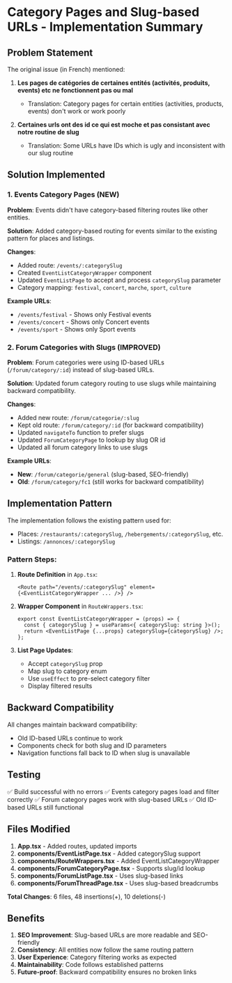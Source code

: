 # Category Pages and Slug-based URLs - Implementation Summary

## Problem Statement

The original issue (in French) mentioned:
1. **Les pages de catégories de certaines entités (activités, produits, events) etc ne fonctionnent pas ou mal**
   - Translation: Category pages for certain entities (activities, products, events) don't work or work poorly
   
2. **Certaines urls ont des id ce qui est moche et pas consistant avec notre routine de slug**
   - Translation: Some URLs have IDs which is ugly and inconsistent with our slug routine

## Solution Implemented

### 1. Events Category Pages (NEW)

**Problem**: Events didn't have category-based filtering routes like other entities.

**Solution**: Added category-based routing for events similar to the existing pattern for places and listings.

**Changes**:
- Added route: `/events/:categorySlug`
- Created `EventListCategoryWrapper` component
- Updated `EventListPage` to accept and process `categorySlug` parameter
- Category mapping: `festival`, `concert`, `marche`, `sport`, `culture`

**Example URLs**:
- `/events/festival` - Shows only Festival events
- `/events/concert` - Shows only Concert events
- `/events/sport` - Shows only Sport events

### 2. Forum Categories with Slugs (IMPROVED)

**Problem**: Forum categories were using ID-based URLs (`/forum/category/:id`) instead of slug-based URLs.

**Solution**: Updated forum category routing to use slugs while maintaining backward compatibility.

**Changes**:
- Added new route: `/forum/categorie/:slug`
- Kept old route: `/forum/category/:id` (for backward compatibility)
- Updated `navigateTo` function to prefer slugs
- Updated `ForumCategoryPage` to lookup by slug OR id
- Updated all forum category links to use slugs

**Example URLs**:
- **New**: `/forum/categorie/general` (slug-based, SEO-friendly)
- **Old**: `/forum/category/fc1` (still works for backward compatibility)

## Implementation Pattern

The implementation follows the existing pattern used for:
- Places: `/restaurants/:categorySlug`, `/hebergements/:categorySlug`, etc.
- Listings: `/annonces/:categorySlug`

### Pattern Steps:

1. **Route Definition** in `App.tsx`:
   ```tsx
   <Route path="/events/:categorySlug" element={<EventListCategoryWrapper ... />} />
   ```

2. **Wrapper Component** in `RouteWrappers.tsx`:
   ```tsx
   export const EventListCategoryWrapper = (props) => {
     const { categorySlug } = useParams<{ categorySlug: string }>();
     return <EventListPage {...props} categorySlug={categorySlug} />;
   };
   ```

3. **List Page Updates**:
   - Accept `categorySlug` prop
   - Map slug to category enum
   - Use `useEffect` to pre-select category filter
   - Display filtered results

## Backward Compatibility

All changes maintain backward compatibility:
- Old ID-based URLs continue to work
- Components check for both slug and ID parameters
- Navigation functions fall back to ID when slug is unavailable

## Testing

✅ Build successful with no errors
✅ Events category pages load and filter correctly
✅ Forum category pages work with slug-based URLs
✅ Old ID-based URLs still functional

## Files Modified

1. **App.tsx** - Added routes, updated imports
2. **components/EventListPage.tsx** - Added categorySlug support
3. **components/RouteWrappers.tsx** - Added EventListCategoryWrapper
4. **components/ForumCategoryPage.tsx** - Supports slug/id lookup
5. **components/ForumListPage.tsx** - Uses slug-based links
6. **components/ForumThreadPage.tsx** - Uses slug-based breadcrumbs

**Total Changes**: 6 files, 48 insertions(+), 10 deletions(-)

## Benefits

1. **SEO Improvement**: Slug-based URLs are more readable and SEO-friendly
2. **Consistency**: All entities now follow the same routing pattern
3. **User Experience**: Category filtering works as expected
4. **Maintainability**: Code follows established patterns
5. **Future-proof**: Backward compatibility ensures no broken links

